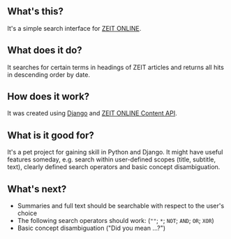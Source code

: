 ## What's this? ##
It's a simple search interface for [ZEIT ONLINE](http://zeit.de).

## What does it do? ##
It searches for certain terms in headings of ZEIT articles and returns all hits in descending order by date.

## How does it work? ##
It was created using [Django](http://djangoproject.com) and [ZEIT ONLINE Content API](http://developer.zeit.de/index/).

## What is it good for? ##
It's a pet project for gaining skill in Python and Django. It might have useful features someday, e.g. search within
user-defined scopes (title, subtitle, text), clearly defined search operators and basic concept disambiguation.

## What's next? ##
* Summaries and full text should be searchable with respect to the user's choice
* The following search operators should work: (`""`; `*`; `NOT`; `AND`; `OR`; `XOR`)
* Basic concept disambiguation ("Did you mean ...?")
